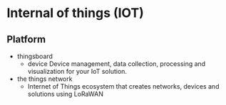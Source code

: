 # Internal of things (IOT)

## Platform

- thingsboard
  - device Device management, data collection, processing and visualization for your IoT solution.
- the things network
  - Internet of Things ecosystem that creates networks, devices and solutions using LoRaWAN